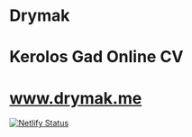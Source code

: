# Drymak
# Kerolos Gad Online CV
# www.drymak.me
[![Netlify Status](https://api.netlify.com/api/v1/badges/15021acc-d02b-4672-b932-7e3f231268e9/deploy-status)](https://app.netlify.com/sites/drymak-cv/deploys)
